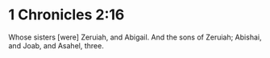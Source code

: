 # 1 Chronicles 2:16

Whose sisters [were] Zeruiah, and Abigail. And the sons of Zeruiah; Abishai, and Joab, and Asahel, three.